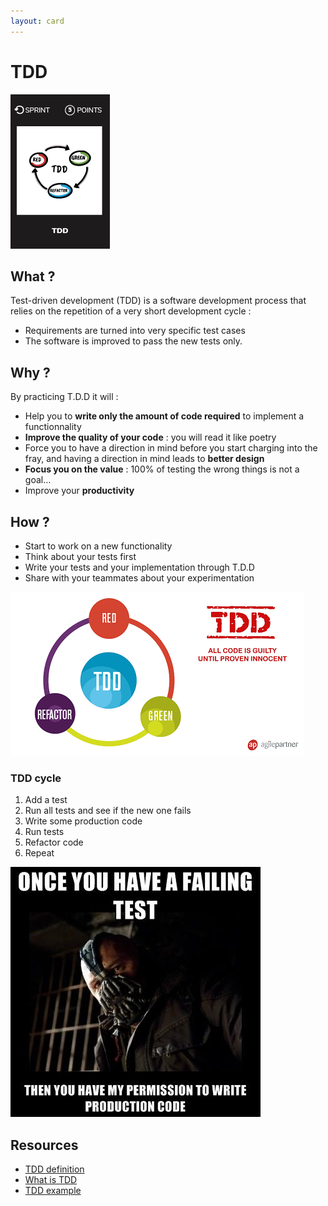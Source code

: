 ```yaml
---
layout: card
---
```


# TDD
![TDD](images/tdd.png)  

## What ?
 Test-driven development (TDD) is a software development process that relies on the repetition of a very short development cycle :
 * Requirements are turned into very specific test cases
 * The software is improved to pass the new tests only.

## Why ?
By practicing T.D.D it will :
* Help you to **write only the amount of code required** to implement a functionnality
* **Improve the quality of your code** : you will read it like poetry
* Force you to have a direction in mind before you start charging into the fray, and having a direction in mind leads to **better design**
* **Focus you on the value** : 100% of testing the wrong things is not a goal…
* Improve your **productivity** 

## How ?
* Start to work on a new functionality
* Think about your tests first
* Write your tests and your implementation through T.D.D
* Share with your teammates about your experimentation

![TDD](images/tdd1.png)  

### TDD cycle  
1) Add a test  
2) Run all tests and see if the new one fails  
3) Write some production code  
4) Run tests  
5) Refactor code  
6) Repeat

![TDD](images/tdd2.jpg)  

## Resources
* [TDD definition](https://www.agilealliance.org/glossary/tdd/)
* [What is TDD](http://agiledata.org/essays/tdd.html)
* [TDD example](https://technologyconversations.com/2013/12/20/test-driven-development-tdd-example-walkthrough/)
